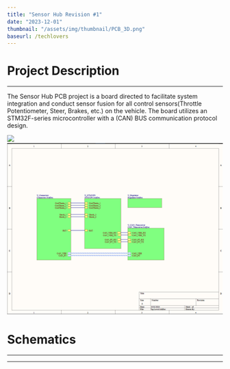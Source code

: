 ```yaml
---
title: "Sensor Hub Revision #1"
date: "2023-12-01"
thumbnail: "/assets/img/thumbnail/PCB_3D.png"
baseurl: /techlovers
---
```


# Project Description 
---
The Sensor Hub PCB project is a board directed to facilitate system integration and conduct sensor fusion for all control sensors(Throttle Potentiometer, Steer, Brakes, etc.) on the vehicle. The board utilizes an STM32F-series microcontroller with a (CAN) BUS communication protocol design.

![]({{/techlovers}}/assets/img/Sensorhub1_images/Top_level.png)
<img src="/assets/img/Sensorhub1_images/Top_level.png" alt="dartmouth 1" width="900">

# Schematics 
---
****
